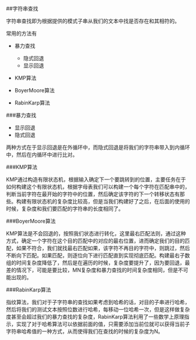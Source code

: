 ##字符串查找


字符串查找即为根据提供的模式子串从我们的文本中找是否存在和其相符的。

常用的方法有

- 暴力查找

	- 隐式回退
	- 显示回退 
	
- KMP算法
- BoyerMoore算法

- RabinKarp算法

###暴力查找

- 显示回退
- 隐式回退

两种方式在于显示回退是在外循环中，而隐式回退是将我们的字符串带入到内循环中，然后在内循环中进行比对。

###KMP算法

KMP通过构造有限状态机，根据输入确定下一个要跳转到的位置，主要任务在于如何构建这个有限状态机，根据字母表我们可以构建一个每个字符在匹配串中的，判断当前字符在最开始的字符中的位置，然后确定该字符的下一个转移状态有那些。构建有限状态机的复杂度比较高，但是当我们构建好了之后，在后面的使用的时候，复杂度和我们要匹配的字符串的长度相同了。

###BoyerMoore算法

KMP算法是不会回退的，按照我们状态进行转化，这里最右匹配法则，通过这种方式，确定一个字符在这个目的匹配中的对应的最右位置，进而确定我们的目的匹配，如果不符合，我们就找最右匹配如果，该字符不再目的字符中，则跳过，然后不断向下匹配。如果匹配，则逐位向下进行匹配直到实现彻底匹配。构建最右子数组的时间复杂度降低了，然后是在遍历的时候，复杂度要提升了，因为要回退，最差的情况下，可能是要比较，MN复杂度和暴力查找的时间复杂度相同，但是不可能出现的。

###RabinKarp算法

指纹算法，我们对于子字符串的查找如果考虑到哈希的话，对目的子串进行哈希，然后将我们的测试文本按照位数进行哈希，每移动一位哈希一次，但是这样做复杂度甚至会超过我们的暴力查找的复杂度，RabinKarp算法利用了一些数学上原理指示，实现了对于哈希算法可以依据前面的值，只需要添加当前位就可以获得当前子字符串哈希值的一种方式，从而使得我们在查找的时候的复杂度为N。

